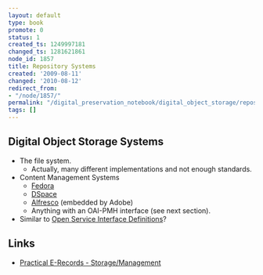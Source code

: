 ```yaml
---
layout: default
type: book
promote: 0
status: 1
created_ts: 1249997181
changed_ts: 1281621861
node_id: 1857
title: Repository Systems
created: '2009-08-11'
changed: '2010-08-12'
redirect_from:
- "/node/1857/"
permalink: "/digital_preservation_notebook/digital_object_storage/repository_systems/"
tags: []
---
```

## Digital Object Storage Systems

- The file system.
  - Actually, many different implementations and not enough standards.
- Content Management Systems
  - [Fedora](http://www.fedora-commons.org/documentation/3.0b1/userdocs/digitalobjects/objectModel.html)
  - [DSpace](http://www.dspace.org/)
  - [Alfresco](http://www.alfresco.com/) (embedded by Adobe)
  - Anything with an OAI-PMH interface (see next section).
- Similar to [Open Service Interface Definitions](http://en.wikipedia.org/wiki/Open_Service_Interface_Definitions)?

Links
-----
* [Practical E-Records - Storage/Management](http://e-records.chrisprom.com/?page_id=198)
 

